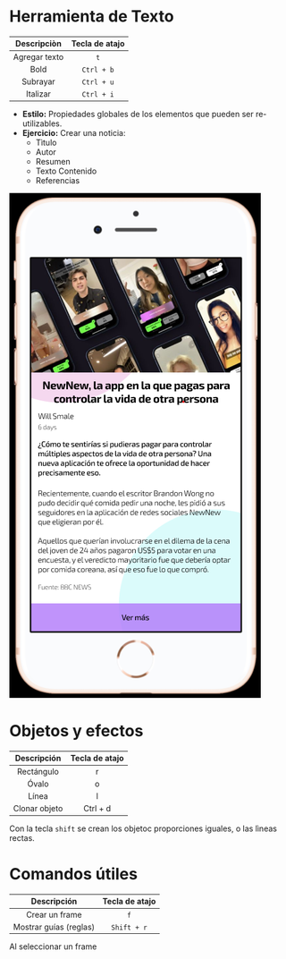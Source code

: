 # Herramienta de Texto

| Descripciòn | Tecla de atajo |
| :---: | :---: |
| Agregar texto | `t` |
| Bold | `Ctrl + b` |
| Subrayar | `Ctrl + u` |
| Italizar | `Ctrl + i` |

- **Estilo:** Propiedades globales de los elementos que pueden ser re-utilizables.
- **Ejercicio:** Crear una noticia:
  - Tìtulo
  - Autor
  - Resumen
  - Texto Contenido
  - Referencias

 ![mi noticia](images/0003.png)

# Objetos y efectos

| Descripción | Tecla de atajo |
| :---: | :---: |
| Rectángulo | r |
| Óvalo | o |
| Línea | l |
| Clonar objeto | Ctrl + d |

Con la tecla `shift` se crean los objetoc proporciones iguales, o las lìneas rectas.

# Comandos útiles

| Descripción | Tecla de atajo |
| :---: | :---: |
| Crear un frame  | `f` |
| Mostrar guías (reglas) | `Shift + r` |
Al seleccionar un frame